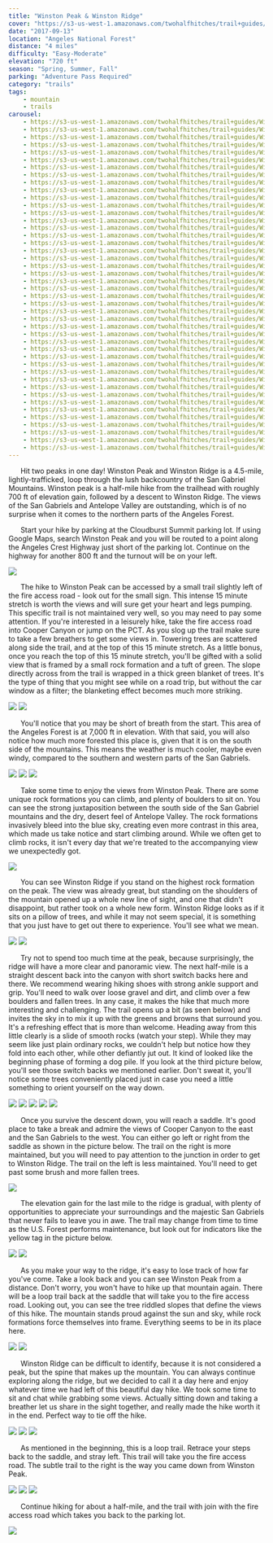 ```yaml
---
title: "Winston Peak & Winston Ridge"
cover: "https://s3-us-west-1.amazonaws.com/twohalfhitches/trail+guides/Winston+Peak/_J8A2507.jpg"
date: "2017-09-13"
location: "Angeles National Forest"
distance: "4 miles"
difficulty: "Easy-Moderate"
elevation: "720 ft"
season: "Spring, Summer, Fall"
parking: "Adventure Pass Required"
category: "trails"
tags:
    - mountain
    - trails
carousel:
    - https://s3-us-west-1.amazonaws.com/twohalfhitches/trail+guides/Winston+Peak/_J8A2449.jpg
    - https://s3-us-west-1.amazonaws.com/twohalfhitches/trail+guides/Winston+Peak/_J8A2451.jpg
    - https://s3-us-west-1.amazonaws.com/twohalfhitches/trail+guides/Winston+Peak/_J8A2452.jpg
    - https://s3-us-west-1.amazonaws.com/twohalfhitches/trail+guides/Winston+Peak/_J8A2454.jpg
    - https://s3-us-west-1.amazonaws.com/twohalfhitches/trail+guides/Winston+Peak/_J8A2455.jpg
    - https://s3-us-west-1.amazonaws.com/twohalfhitches/trail+guides/Winston+Peak/_J8A2457.jpg
    - https://s3-us-west-1.amazonaws.com/twohalfhitches/trail+guides/Winston+Peak/_J8A2460.jpg
    - https://s3-us-west-1.amazonaws.com/twohalfhitches/trail+guides/Winston+Peak/_J8A2466.jpg
    - https://s3-us-west-1.amazonaws.com/twohalfhitches/trail+guides/Winston+Peak/_J8A2468.jpg
    - https://s3-us-west-1.amazonaws.com/twohalfhitches/trail+guides/Winston+Peak/_J8A2470.jpg
    - https://s3-us-west-1.amazonaws.com/twohalfhitches/trail+guides/Winston+Peak/_J8A2472.jpg
    - https://s3-us-west-1.amazonaws.com/twohalfhitches/trail+guides/Winston+Peak/_J8A2474.jpg
    - https://s3-us-west-1.amazonaws.com/twohalfhitches/trail+guides/Winston+Peak/_J8A2475.jpg
    - https://s3-us-west-1.amazonaws.com/twohalfhitches/trail+guides/Winston+Peak/_J8A2476.jpg
    - https://s3-us-west-1.amazonaws.com/twohalfhitches/trail+guides/Winston+Peak/_J8A2478.jpg
    - https://s3-us-west-1.amazonaws.com/twohalfhitches/trail+guides/Winston+Peak/_J8A2484.jpg
    - https://s3-us-west-1.amazonaws.com/twohalfhitches/trail+guides/Winston+Peak/_J8A2486.jpg
    - https://s3-us-west-1.amazonaws.com/twohalfhitches/trail+guides/Winston+Peak/_J8A2488.jpg
    - https://s3-us-west-1.amazonaws.com/twohalfhitches/trail+guides/Winston+Peak/_J8A2489.jpg
    - https://s3-us-west-1.amazonaws.com/twohalfhitches/trail+guides/Winston+Peak/_J8A2494.jpg
    - https://s3-us-west-1.amazonaws.com/twohalfhitches/trail+guides/Winston+Peak/_J8A2495.jpg
    - https://s3-us-west-1.amazonaws.com/twohalfhitches/trail+guides/Winston+Peak/_J8A2500.jpg
    - https://s3-us-west-1.amazonaws.com/twohalfhitches/trail+guides/Winston+Peak/_J8A2501.jpg
    - https://s3-us-west-1.amazonaws.com/twohalfhitches/trail+guides/Winston+Peak/_J8A2505.jpg
    - https://s3-us-west-1.amazonaws.com/twohalfhitches/trail+guides/Winston+Peak/_J8A2508.jpg
    - https://s3-us-west-1.amazonaws.com/twohalfhitches/trail+guides/Winston+Peak/_J8A2513.jpg
    - https://s3-us-west-1.amazonaws.com/twohalfhitches/trail+guides/Winston+Peak/_J8A2514.jpg
    - https://s3-us-west-1.amazonaws.com/twohalfhitches/trail+guides/Winston+Peak/_J8A2518.jpg
    - https://s3-us-west-1.amazonaws.com/twohalfhitches/trail+guides/Winston+Peak/_J8A2524.jpg
    - https://s3-us-west-1.amazonaws.com/twohalfhitches/trail+guides/Winston+Peak/_J8A2527.jpg
    - https://s3-us-west-1.amazonaws.com/twohalfhitches/trail+guides/Winston+Peak/_J8A2530.jpg
    - https://s3-us-west-1.amazonaws.com/twohalfhitches/trail+guides/Winston+Peak/_J8A2532.jpg
    - https://s3-us-west-1.amazonaws.com/twohalfhitches/trail+guides/Winston+Peak/_J8A2534.jpg
    - https://s3-us-west-1.amazonaws.com/twohalfhitches/trail+guides/Winston+Peak/_J8A2537.jpg
    - https://s3-us-west-1.amazonaws.com/twohalfhitches/trail+guides/Winston+Peak/_J8A2548.jpg
    - https://s3-us-west-1.amazonaws.com/twohalfhitches/trail+guides/Winston+Peak/_J8A2553.jpg
    - https://s3-us-west-1.amazonaws.com/twohalfhitches/trail+guides/Winston+Peak/_J8A2565.jpg
    - https://s3-us-west-1.amazonaws.com/twohalfhitches/trail+guides/Winston+Peak/_J8A2578.jpg
    - https://s3-us-west-1.amazonaws.com/twohalfhitches/trail+guides/Winston+Peak/_J8A2694.jpg
    - https://s3-us-west-1.amazonaws.com/twohalfhitches/trail+guides/Winston+Peak/_J8A2731.jpg
    - https://s3-us-west-1.amazonaws.com/twohalfhitches/trail+guides/Winston+Peak/_J8A2753.jpg
    - https://s3-us-west-1.amazonaws.com/twohalfhitches/trail+guides/Winston+Peak/_J8A2757.jpg
    - https://s3-us-west-1.amazonaws.com/twohalfhitches/trail+guides/Winston+Peak/_J8A2781.jpg
    - https://s3-us-west-1.amazonaws.com/twohalfhitches/trail+guides/Winston+Peak/_J8A2843.jpg
---
```


&nbsp;&nbsp;&nbsp;&nbsp;&nbsp;&nbsp;Hit two peaks in one day! Winston Peak and Winston Ridge is a 4.5-mile, lightly-trafficked, loop through the lush backcountry of the San Gabriel Mountains. Winston peak is a half-mile hike from the trailhead with roughly 700 ft of elevation gain, followed by a descent to Winston Ridge. The views of the San Gabriels and Antelope Valley are outstanding, which is of no surprise when it comes to the northern parts of the Angeles Forest. 

&nbsp;&nbsp;&nbsp;&nbsp;&nbsp;&nbsp;Start your hike by parking at the Cloudburst Summit parking lot. If using Google Maps, search Winston Peak and you will be routed to a point along the Angeles Crest Highway just short of the parking lot. Continue on the highway for another 800 ft and the turnout will be on your left.

![](https://s3-us-west-1.amazonaws.com/twohalfhitches/trail+guides/Winston+Peak/_J8A2450.jpg)

&nbsp;&nbsp;&nbsp;&nbsp;&nbsp;&nbsp;The hike to Winston Peak can be accessed by a small trail slightly left of the fire access road - look out for the small sign. This intense 15 minute stretch is worth the views and will sure get your heart and legs pumping. This specific trail is not maintained very well, so you may need to pay some attention. If you're interested in a leisurely hike, take the fire access road into Cooper Canyon or jump on the PCT. As you slog up the trail make sure to take a few breathers to get some views in. Towering trees are scattered along side the trail, and at the top of this 15 minute stretch. As a little bonus, once you reach the top of this 15 minute stretch, you'll be gifted with a solid view that is framed by a small rock formation and a tuft of green. The slope directly across from the trail is wrapped in a thick green blanket of trees. It's the type of thing that you might see while on a road trip, but without the car window as a filter; the blanketing effect becomes much more striking.

![](https://s3-us-west-1.amazonaws.com/twohalfhitches/trail+guides/Winston+Peak/_J8A2464.jpg)
![](https://s3-us-west-1.amazonaws.com/twohalfhitches/trail+guides/Winston+Peak/_J8A2471.jpg)

&nbsp;&nbsp;&nbsp;&nbsp;&nbsp;&nbsp;You'll notice that you may be short of breath from the start. This area of the Angeles Forest is at 7,000 ft in elevation. With that said, you will also notice how much more forested this place is, given that it is on the south side of the mountains. This means the weather is much cooler, maybe even windy, compared to the southern and western parts of the San Gabriels. 

![](https://s3-us-west-1.amazonaws.com/twohalfhitches/trail+guides/Winston+Peak/_J8A2462.jpg)
![](https://s3-us-west-1.amazonaws.com/twohalfhitches/trail+guides/Winston+Peak/_J8A2480.jpg)
![](https://s3-us-west-1.amazonaws.com/twohalfhitches/trail+guides/Winston+Peak/_J8A2481.jpg)

&nbsp;&nbsp;&nbsp;&nbsp;&nbsp;&nbsp;Take some time to enjoy the views from Winston Peak. There are some unique rock formations you can climb, and plenty of boulders to sit on. You can see the strong juxtaposition between the south side of the San Gabriel mountains and the dry, desert feel of Antelope Valley. The rock formations invasively bleed into the blue sky, creating even more contrast in this area, which made us take notice and start climbing around. While we often get to climb rocks, it isn't every day that we're treated to the accompanying view we unexpectedly got. 

![](https://s3-us-west-1.amazonaws.com/twohalfhitches/trail+guides/Winston+Peak/_J8A2497.jpg)

&nbsp;&nbsp;&nbsp;&nbsp;&nbsp;&nbsp;You can see Winston Ridge if you stand on the highest rock formation on the peak. The view was already great, but standing on the shoulders of the mountain opened up a whole new line of sight, and one that didn't disappoint, but rather took on a whole new form. Winston Ridge looks as if it sits on a pillow of trees, and while it may not seem special, it is something that you just have to get out there to experience. You'll see what we mean. 

![](https://s3-us-west-1.amazonaws.com/twohalfhitches/trail+guides/Winston+Peak/_J8A2510.jpg)
![](https://s3-us-west-1.amazonaws.com/twohalfhitches/trail+guides/Winston+Peak/_J8A2511.jpg)

&nbsp;&nbsp;&nbsp;&nbsp;&nbsp;&nbsp;Try not to spend too much time at the peak, because surprisingly, the ridge will have a more clear and panoramic view. The next half-mile is a straight descent back into the canyon with short switch backs here and there. We recommend wearing hiking shoes with strong ankle support and grip. You'll need to walk over loose gravel and dirt, and climb over a few boulders and fallen trees. In any case, it makes the hike that much more interesting and challenging. The trail opens up a bit (as seen below) and invites the sky in to mix it up with the greens and browns that surround you. It's a refreshing effect that is more than welcome. Heading away from this little clearly is a slide of smooth rocks (watch your step). While they may seem like just plain ordinary rocks, we couldn't help but notice how they fold into each other, while other defiantly jut out. It kind of looked like the beginning phase of forming a dog pile. If you look at the third picture below, you'll see those switch backs we mentioned earlier. Don't sweat it, you'll notice some trees conveniently placed just in case you need a little something to orient yourself on the way down. 

![](https://s3-us-west-1.amazonaws.com/twohalfhitches/trail+guides/Winston+Peak/_J8A2550.jpg)
![](https://s3-us-west-1.amazonaws.com/twohalfhitches/trail+guides/Winston+Peak/_J8A2568.jpg)
![](https://s3-us-west-1.amazonaws.com/twohalfhitches/trail+guides/Winston+Peak/_J8A2596.jpg)
![](https://s3-us-west-1.amazonaws.com/twohalfhitches/trail+guides/Winston+Peak/_J8A2603.jpg)
![](https://s3-us-west-1.amazonaws.com/twohalfhitches/trail+guides/Winston+Peak/_J8A2633.jpg)

&nbsp;&nbsp;&nbsp;&nbsp;&nbsp;&nbsp;Once you survive the descent down, you will reach a saddle. It's good place to take a break and admire the views of Cooper Canyon to the east and the San Gabriels to the west. You can either go left or right from the saddle as shown in the picture below. The trail on the right is more maintained, but you will need to pay attention to the junction in order to get to Winston Ridge. The trail on the left is less maintained. You'll need to get past some brush and more fallen trees.

![](https://s3-us-west-1.amazonaws.com/twohalfhitches/trail+guides/Winston+Peak/_J8A2659.jpg)

&nbsp;&nbsp;&nbsp;&nbsp;&nbsp;&nbsp;The elevation gain for the last mile to the ridge is gradual, with plenty of opportunities to appreciate your surroundings and the majestic San Gabriels that never fails to leave you in awe. The trail may change from time to time as the U.S. Forest performs maintenance, but look out for indicators like the yellow tag in the picture below.

![](https://s3-us-west-1.amazonaws.com/twohalfhitches/trail+guides/Winston+Peak/_J8A2675.jpg)
![](https://s3-us-west-1.amazonaws.com/twohalfhitches/trail+guides/Winston+Peak/_J8A2682.jpg)

&nbsp;&nbsp;&nbsp;&nbsp;&nbsp;&nbsp;As you make your way to the ridge, it's easy to lose track of how far you've come. Take a look back and you can see Winston Peak from a distance. Don't worry, you won't have to hike up that mountain again. There will be a loop trail back at the saddle that will take you to the fire access road. Looking out, you can see the tree riddled slopes that define the views of this hike. The mountain stands proud against the sun and sky, while rock formations force themselves into frame. Everything seems to be in its place here. 

![](https://s3-us-west-1.amazonaws.com/twohalfhitches/trail+guides/Winston+Peak/_J8A2717.jpg)
![](https://s3-us-west-1.amazonaws.com/twohalfhitches/trail+guides/Winston+Peak/_J8A2745.jpg)

&nbsp;&nbsp;&nbsp;&nbsp;&nbsp;&nbsp;Winston Ridge can be difficult to identify, because it is not considered a peak, but the spine that makes up the mountain. You can always continue exploring along the ridge, but we decided to call it a day here and enjoy whatever time we had left of this beautiful day hike. We took some time to sit and chat while grabbing some views. Actually sitting down and taking a breather let us share in the sight together, and really made the hike worth it in the end. Perfect way to tie off the hike.

![](https://s3-us-west-1.amazonaws.com/twohalfhitches/trail+guides/Winston+Peak/_J8A2751.jpg)
![](https://s3-us-west-1.amazonaws.com/twohalfhitches/trail+guides/Winston+Peak/_J8A2764.jpg)
![](https://s3-us-west-1.amazonaws.com/twohalfhitches/trail+guides/Winston+Peak/_J8A2773.jpg)

&nbsp;&nbsp;&nbsp;&nbsp;&nbsp;&nbsp;As mentioned in the beginning, this is a loop trail. Retrace your steps back to the saddle, and stray left. This trail will take you the fire access road. The subtle trail to the right is the way you came down from Winston Peak. 

![](https://s3-us-west-1.amazonaws.com/twohalfhitches/trail+guides/Winston+Peak/_J8A2887.jpg)
![](https://s3-us-west-1.amazonaws.com/twohalfhitches/trail+guides/Winston+Peak/_J8A2874.jpg)
![](https://s3-us-west-1.amazonaws.com/twohalfhitches/trail+guides/Winston+Peak/_J8A2880.jpg)

&nbsp;&nbsp;&nbsp;&nbsp;&nbsp;&nbsp;Continue hiking for about a half-mile, and the trail with join with the fire access road which takes you back to the parking lot.

![](https://s3-us-west-1.amazonaws.com/twohalfhitches/trail+guides/Winston+Peak/_J8A2904.jpg)